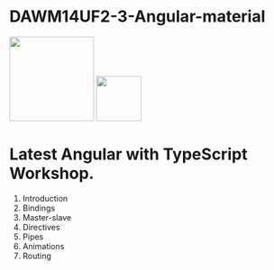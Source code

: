 # DAWM14UF2-3-Angular-material

<img src="https://angular.io/assets/images/logos/angular/angular.svg" height="150px">
<img src="https://upload.wikimedia.org/wikipedia/commons/a/a6/TypeScript_Logo.png" height="80px">

<h1>Latest Angular with TypeScript Workshop.</h1>

<ol>
<li>Introduction</li>
<li>Bindings</li>
<li>Master-slave</li>
<li>Directives</li>
<li>Pipes</li>
<li>Animations</li>
<li>Routing</li>
</ol>
